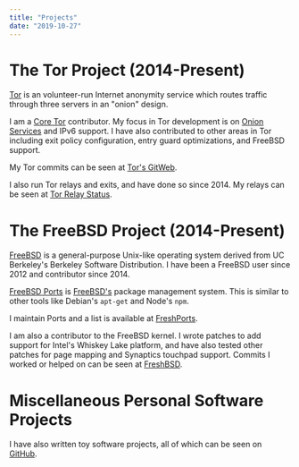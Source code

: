 ```yaml
---
title: "Projects"
date: "2019-10-27"
---
```


# The Tor Project (2014-Present)

[Tor](https://www.torproject.org/index.html.en) is an volunteer-run Internet
anonymity service which routes traffic through three servers in an "onion"
design.

I am a [Core Tor](https://trac.torproject.org/projects/tor/wiki/doc/community/glossary#TorTornetworkCoreTor)
contributor. My focus in Tor development is on
[Onion Services](https://www.torproject.org/docs/onion-services.html.en) and
IPv6 support. I have also contributed to other areas in Tor including exit
policy configuration, entry guard optimizations, and FreeBSD support.

My Tor commits can be seen at
[Tor's GitWeb](https://gitweb.torproject.org/tor.git/log/?qt=author&q=Neel+Chauhan).

I also run Tor relays and exits, and have done so since 2014. My relays can be
seen at
[Tor Relay Status](https://metrics.torproject.org/rs.html#search/NeelTor%20contact:neelc).

# The FreeBSD Project (2014-Present)

[FreeBSD](https://www.freebsd.org/) is a general-purpose Unix-like operating
system derived from UC Berkeley's Berkeley Software Distribution. I have been
a FreeBSD user since 2012 and contributor since 2014.

[FreeBSD Ports](https://www.freebsd.org/ports/) is
[FreeBSD's](https://www.freebsd.org/) package management system. This is
similar to other tools like Debian's `apt-get` and Node's `npm`.

I maintain Ports and a list is available at
[FreshPorts](https://www.freshports.org/search.php?stype=maintainer&method=exact&query=neel@neelc.org).

I am also a contributor to the FreeBSD kernel. I wrote patches to add support
for Intel's Whiskey Lake platform, and have also tested other patches for
page mapping and Synaptics touchpad support. Commits I worked or helped on
can be seen at
[FreshBSD](https://freshbsd.org/search?q=Neel+Chauhan&project%5B%5D=freebsd&repository%5B%5D=src&sort=commit_date).

# Miscellaneous Personal Software Projects

I have also written toy software projects, all of which can be seen on
[GitHub](https://github.com/neelchauhan/).
